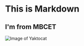# This is Markdown
## I'm from MBCET
![Image of Yaktocat](https://octodex.github.com/images/yaktocat.png)
